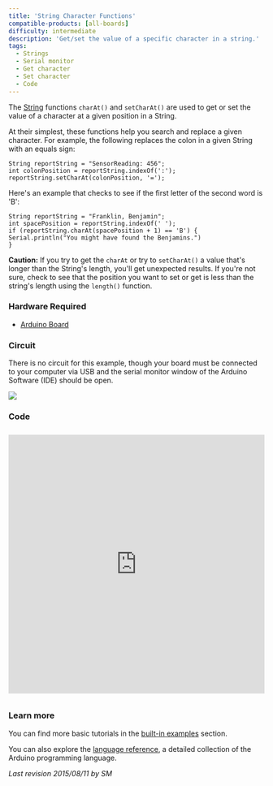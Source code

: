 ```yaml
---
title: 'String Character Functions'
compatible-products: [all-boards]
difficulty: intermediate
description: 'Get/set the value of a specific character in a string.'
tags: 
  - Strings
  - Serial monitor
  - Get character
  - Set character
  - Code
---
```


The [String](https://www.arduino.cc/en/Reference/StringObject) functions `charAt()` and `setCharAt()` are used to get or set the value of a character at a given position in a String.

At their simplest, these functions help you search and replace a given character.  For example, the following replaces the colon in a given String with an equals sign:

```arduino
String reportString = "SensorReading: 456";
int colonPosition = reportString.indexOf(':');
reportString.setCharAt(colonPosition, '=');
```

Here's an example that checks to see if the first letter of the second word is 'B':

```arduino
String reportString = "Franklin, Benjamin";
int spacePosition = reportString.indexOf(' ');
if (reportString.charAt(spacePosition + 1) == 'B') {
Serial.println("You might have found the Benjamins.")
}
```

**Caution:**
If you try to get the `charAt` or try to `setCharAt()` a value that's longer than the String's length, you'll get unexpected results. If you're not sure, check to see that the position you want to set or get is less than the string's length using the `length()` function.

### Hardware Required

- [Arduino Board](https://store.arduino.cc/collections/boards-modules)

### Circuit

There is no circuit for this example, though your board must be connected to your computer via USB and the serial monitor window of the Arduino Software (IDE) should be open.

![](assets/circuit.png)


### Code

<iframe src='https://create.arduino.cc/example/builtin/08.Strings%5CStringConstructors/StringConstructors/preview?embed&snippet' style='height:510px;width:100%;margin:10px 0' frameborder='0'></iframe>

### Learn more

You can find more basic tutorials in the [built-in examples](/built-in-examples) section.

You can also explore the [language reference](https://www.arduino.cc/reference/en/), a detailed collection of the Arduino programming language.

*Last revision 2015/08/11 by SM*